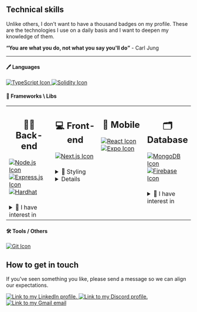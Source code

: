## Technical skills

<p>Unlike others, I don't want to have a thousand badges on my profile. These are the technologies I use on a daily basis and I want to deepen my knowledge of them.</p>

<strong><q>You are what you do, not what you say you'll do</q></strong> - Carl Jung

<hr />

<h4>🖊 Languages</h4>

<div>
  <a href="#">
    <img src="https://img.shields.io/badge/TypeScript-333333?style=for-the-badge&logo=typescript" alt="TypeScript Icon" />
  </a>
  <a href="#">
    <img src="https://img.shields.io/badge/Solidity-333333?style=for-the-badge&logo=solidity" alt="Solidity Icon" />
  </a>
</div>

<h4>🔨 Frameworks \ Libs</h4>

<table>
  <tr>
    <td valign="top" width="25%">
      <h2 align="center">👨‍💻 Back-end</h2>
      <a href="#">
        <img src="https://img.shields.io/badge/node_js-333333?style=for-the-badge&logo=node.js" alt="Node.js Icon" />
      </a>
      <a href="#">
        <img src="https://img.shields.io/badge/express_js-333333?style=for-the-badge&logo=express" alt="Express.js Icon" />
      </a>
      <a href="#">
        <img src="https://img.shields.io/badge/hardhat-333333?style=for-the-badge&logo=hardhat" alt="Hardhat" />
      </a>
      <h4></h4>
      <details>
        <h4></h4>
        <summary>🤔 I have interest in</summary>
        <a href="#">
          <img src="https://img.shields.io/badge/nest_js-333333?style=for-the-badge&logo=nestjs" alt="Nest.js Icon" />
        <a>
      </details>
    </td>
    <td valign="top" width="25%">
      <h2 align="center">💻 Front-end</h2>
      <a href="#">
        <img src="https://img.shields.io/badge/Next.js-333333?style=for-the-badge&logo=next.js" alt="Next.js Icon" />
      </a>
      <h4></h4>
      <details>
        <h4></h4>
        <summary>🎨 Styling</summary>
        <a href="#">
          <img src="https://img.shields.io/badge/chakra_ui-333333?style=for-the-badge&logo=chakraui" alt="Chakra UI Icon" />
        <a>
        <a href="#">
          <img src="https://img.shields.io/badge/styled_components-333333?style=for-the-badge&logo=styled-components" alt="Styled Components Icon" />
        <a>
        <a href="#">
          <img src="https://img.shields.io/badge/sass-333333?style=for-the-badge&logo=sass" alt="SASS Icon" />
        <a>
      </details>
      <details>
        <h4></h4>
        <summary>🤔 I have interest in</summary>
        <a href="#">
          <img src="https://img.shields.io/badge/solid.js-333333?style=for-the-badge&logo=solid" alt="Solid.js Icon" />
        <a>
      </details>
    </td>
    <td valign="top" width="25%">
      <h2 align="center">📱 Mobile</h2>
      <a href="#">
        <img src="https://img.shields.io/badge/React_Native-333333?style=for-the-badge&logo=react" alt="React Icon" />
      </a>
      <a href="#">
        <img src="https://img.shields.io/badge/Expo-333333?style=for-the-badge&logo=expo" alt="Expo Icon" />
      </a>
    </td>
    <td valign="top" width="25%">
      <h2 align="center">🗂 Database</h2>
      <a href="#">
        <img src="https://img.shields.io/badge/mongodb-333333?style=for-the-badge&logo=mongodb" alt="MongoDB Icon" />
      </a>
      <a href="#">
        <img src="https://img.shields.io/badge/Firebase-333333?style=for-the-badge&logo=firebase" alt="Firebase Icon" />
      </a>
      <h4></h4>
      <details>
        <h4></h4>
        <summary>🤔 I have interest in</summary>
        <a href="#">
          <img src="https://img.shields.io/badge/prisma-333333?style=for-the-badge&logo=prisma" alt="Prisma Icon" />
        <a>
      </details>
    </td>
  </tr>
</table>

<h4>🛠 Tools / Others</h4>

<div>
  <a href="#">
    <img src="https://img.shields.io/badge/git-333333?style=for-the-badge&logo=git" alt="Git Icon" />
  </a>
</div>

## How to get in touch
          
If you've seen something you like, please send a message so we can align our expectations.

<div>
  <a href='https://www.linkedin.com/in/passos-ricardo/' target='_blank'>
    <img src='https://img.shields.io/badge/LinkedIn-0077B5?style=for-the-badge&logo=linkedin&logoColor=white' alt='Link to my LinkedIn profile.' />
  </a>
  <a href='https://discordapp.com/users/4995' target='_blank'>
    <img src='https://img.shields.io/badge/Discord-7289DA?style=for-the-badge&logo=discord&logoColor=white' alt='Link to my Discord profile.' />
  </a>
  <a href="https://mail.google.com/mail/?view=cm&fs=1&to=ricardo.passos.cr@gmail.com&su=Vi teu perfil no GH e te achei brabo&body=Bora trocar um papo" target='_blank'>
    <img src="https://img.shields.io/badge/Gmail-D14836?style=for-the-badge&logo=gmail&logoColor=white" alt="Link to my Gmail email" />
  </a>
</div>
